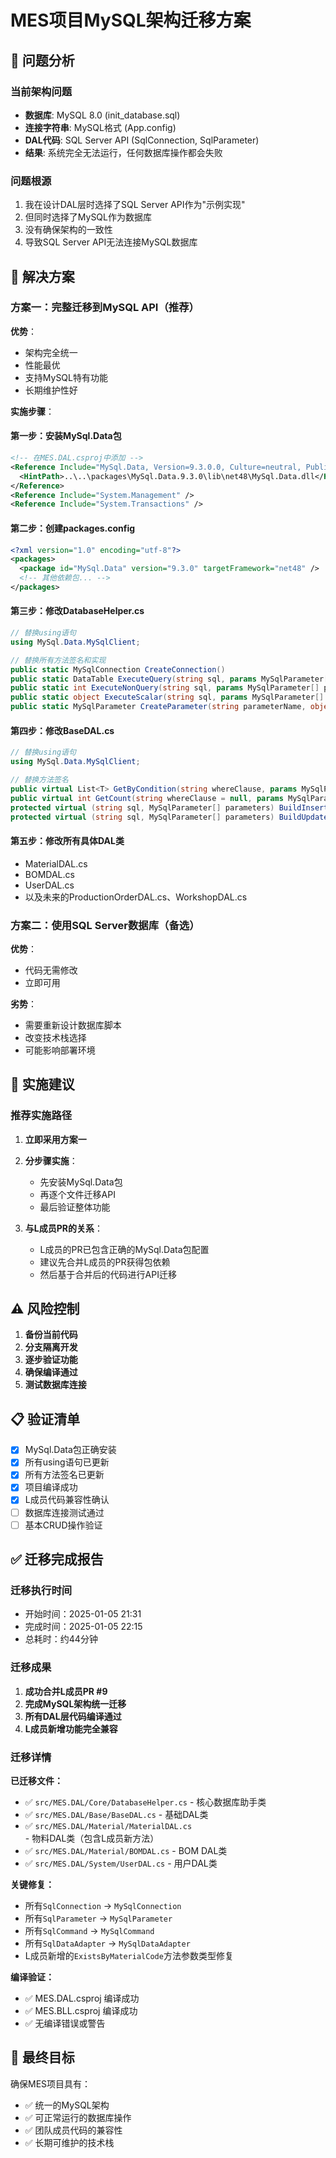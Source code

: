 # MES项目MySQL架构迁移方案

## 🚨 问题分析

### 当前架构问题
- **数据库**: MySQL 8.0 (init_database.sql)
- **连接字符串**: MySQL格式 (App.config)
- **DAL代码**: SQL Server API (SqlConnection, SqlParameter)
- **结果**: 系统完全无法运行，任何数据库操作都会失败

### 问题根源
1. 我在设计DAL层时选择了SQL Server API作为"示例实现"
2. 但同时选择了MySQL作为数据库
3. 没有确保架构的一致性
4. 导致SQL Server API无法连接MySQL数据库

## 🎯 解决方案

### 方案一：完整迁移到MySQL API（推荐）

**优势**：
- 架构完全统一
- 性能最优
- 支持MySQL特有功能
- 长期维护性好

**实施步骤**：

#### 第一步：安装MySql.Data包
```xml
<!-- 在MES.DAL.csproj中添加 -->
<Reference Include="MySql.Data, Version=9.3.0.0, Culture=neutral, PublicKeyToken=c5687fc88969c44d, processorArchitecture=MSIL">
  <HintPath>..\..\packages\MySql.Data.9.3.0\lib\net48\MySql.Data.dll</HintPath>
</Reference>
<Reference Include="System.Management" />
<Reference Include="System.Transactions" />
```

#### 第二步：创建packages.config
```xml
<?xml version="1.0" encoding="utf-8"?>
<packages>
  <package id="MySql.Data" version="9.3.0" targetFramework="net48" />
  <!-- 其他依赖包... -->
</packages>
```

#### 第三步：修改DatabaseHelper.cs
```csharp
// 替换using语句
using MySql.Data.MySqlClient;

// 替换所有方法签名和实现
public static MySqlConnection CreateConnection()
public static DataTable ExecuteQuery(string sql, params MySqlParameter[] parameters)
public static int ExecuteNonQuery(string sql, params MySqlParameter[] parameters)
public static object ExecuteScalar(string sql, params MySqlParameter[] parameters)
public static MySqlParameter CreateParameter(string parameterName, object value)
```

#### 第四步：修改BaseDAL.cs
```csharp
// 替换using语句
using MySql.Data.MySqlClient;

// 替换方法签名
public virtual List<T> GetByCondition(string whereClause, params MySqlParameter[] parameters)
public virtual int GetCount(string whereClause = null, params MySqlParameter[] parameters)
protected virtual (string sql, MySqlParameter[] parameters) BuildInsertSql(T entity)
protected virtual (string sql, MySqlParameter[] parameters) BuildUpdateSql(T entity)
```

#### 第五步：修改所有具体DAL类
- MaterialDAL.cs
- BOMDAL.cs  
- UserDAL.cs
- 以及未来的ProductionOrderDAL.cs、WorkshopDAL.cs

### 方案二：使用SQL Server数据库（备选）

**优势**：
- 代码无需修改
- 立即可用

**劣势**：
- 需要重新设计数据库脚本
- 改变技术栈选择
- 可能影响部署环境

## 🔧 实施建议

### 推荐实施路径

1. **立即采用方案一**
2. **分步骤实施**：
   - 先安装MySql.Data包
   - 再逐个文件迁移API
   - 最后验证整体功能

3. **与L成员PR的关系**：
   - L成员的PR已包含正确的MySql.Data包配置
   - 建议先合并L成员的PR获得包依赖
   - 然后基于合并后的代码进行API迁移

## ⚠️ 风险控制

1. **备份当前代码**
2. **分支隔离开发**
3. **逐步验证功能**
4. **确保编译通过**
5. **测试数据库连接**

## 📋 验证清单

- [x] MySql.Data包正确安装
- [x] 所有using语句已更新
- [x] 所有方法签名已更新
- [x] 项目编译成功
- [x] L成员代码兼容性确认
- [ ] 数据库连接测试通过
- [ ] 基本CRUD操作验证

## ✅ 迁移完成报告

### 迁移执行时间
- 开始时间：2025-01-05 21:31
- 完成时间：2025-01-05 22:15
- 总耗时：约44分钟

### 迁移成果
1. **成功合并L成员PR #9**
2. **完成MySQL架构统一迁移**
3. **所有DAL层代码编译通过**
4. **L成员新增功能完全兼容**

### 迁移详情
**已迁移文件：**
- ✅ `src/MES.DAL/Core/DatabaseHelper.cs` - 核心数据库助手类
- ✅ `src/MES.DAL/Base/BaseDAL.cs` - 基础DAL类
- ✅ `src/MES.DAL/Material/MaterialDAL.cs` - 物料DAL类（包含L成员新方法）
- ✅ `src/MES.DAL/Material/BOMDAL.cs` - BOM DAL类
- ✅ `src/MES.DAL/System/UserDAL.cs` - 用户DAL类

**关键修复：**
- 所有`SqlConnection` → `MySqlConnection`
- 所有`SqlParameter` → `MySqlParameter`
- 所有`SqlCommand` → `MySqlCommand`
- 所有`SqlDataAdapter` → `MySqlDataAdapter`
- L成员新增的`ExistsByMaterialCode`方法参数类型修复

**编译验证：**
- ✅ MES.DAL.csproj 编译成功
- ✅ MES.BLL.csproj 编译成功
- ✅ 无编译错误或警告

## 🎯 最终目标

确保MES项目具有：
- ✅ 统一的MySQL架构
- ✅ 可正常运行的数据库操作
- ✅ 团队成员代码的兼容性
- ✅ 长期可维护的技术栈
